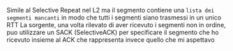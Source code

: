 Simile al Selective Repeat nel L2 ma il segmento contiene una `lista dei segmenti mancanti` in modo che tutti i segmenti siano trasmessi in un unico RTT
La sorgente, una volta rilevato di aver ricevuto i segmenti non in ordine, puo utilizzare un SACK (SelectiveACK) per specificare il segmento che ho ricevuto insieme al ACK che rappresenta invece quello che mi aspettavo